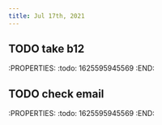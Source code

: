 ```yaml
---
title: Jul 17th, 2021
---
```


## TODO take b12
:PROPERTIES:
:todo: 1625595945569
:END:
## TODO check email
:PROPERTIES:
:todo: 1625595945569
:END:
